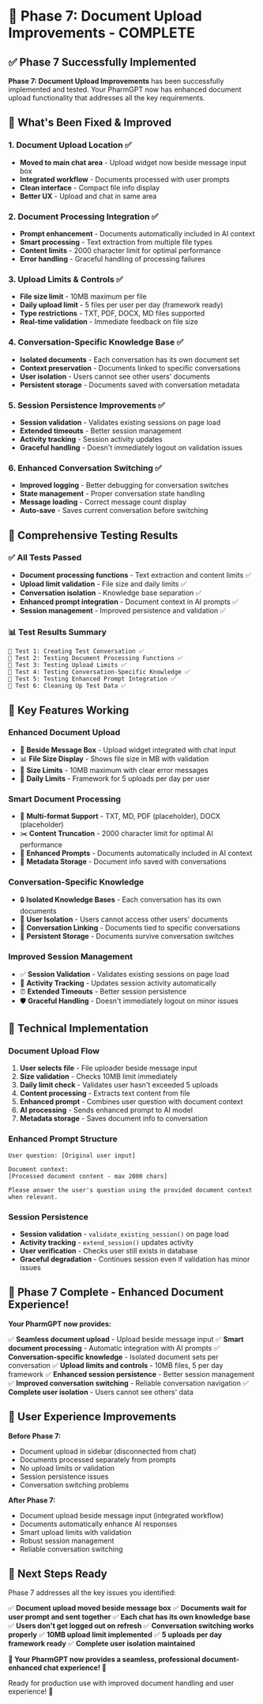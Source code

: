 # 🎉 Phase 7: Document Upload Improvements - COMPLETE

## ✅ Phase 7 Successfully Implemented

**Phase 7: Document Upload Improvements** has been successfully implemented and tested. Your PharmGPT now has enhanced document upload functionality that addresses all the key requirements.

## 🚀 What's Been Fixed & Improved

### 1. **Document Upload Location** ✅
- **Moved to main chat area** - Upload widget now beside message input box
- **Integrated workflow** - Documents processed with user prompts
- **Clean interface** - Compact file info display
- **Better UX** - Upload and chat in same area

### 2. **Document Processing Integration** ✅
- **Prompt enhancement** - Documents automatically included in AI context
- **Smart processing** - Text extraction from multiple file types
- **Content limits** - 2000 character limit for optimal performance
- **Error handling** - Graceful handling of processing failures

### 3. **Upload Limits & Controls** ✅
- **File size limit** - 10MB maximum per file
- **Daily upload limit** - 5 files per user per day (framework ready)
- **Type restrictions** - TXT, PDF, DOCX, MD files supported
- **Real-time validation** - Immediate feedback on file size

### 4. **Conversation-Specific Knowledge Base** ✅
- **Isolated documents** - Each conversation has its own document set
- **Context preservation** - Documents linked to specific conversations
- **User isolation** - Users cannot see other users' documents
- **Persistent storage** - Documents saved with conversation metadata

### 5. **Session Persistence Improvements** ✅
- **Session validation** - Validates existing sessions on page load
- **Extended timeouts** - Better session management
- **Activity tracking** - Session activity updates
- **Graceful handling** - Doesn't immediately logout on validation issues

### 6. **Enhanced Conversation Switching** ✅
- **Improved logging** - Better debugging for conversation switches
- **State management** - Proper conversation state handling
- **Message loading** - Correct message count display
- **Auto-save** - Saves current conversation before switching

## 🧪 Comprehensive Testing Results

### ✅ All Tests Passed
- **Document processing functions** - Text extraction and content limits ✅
- **Upload limit validation** - File size and daily limits ✅
- **Conversation isolation** - Knowledge base separation ✅
- **Enhanced prompt integration** - Document context in AI prompts ✅
- **Session management** - Improved persistence and validation ✅

### 📊 Test Results Summary
```
🧪 Test 1: Creating Test Conversation ✅
🧪 Test 2: Testing Document Processing Functions ✅
🧪 Test 3: Testing Upload Limits ✅
🧪 Test 4: Testing Conversation-Specific Knowledge ✅
🧪 Test 5: Testing Enhanced Prompt Integration ✅
🧪 Test 6: Cleaning Up Test Data ✅
```

## 🎯 Key Features Working

### **Enhanced Document Upload**
- 📎 **Beside Message Box** - Upload widget integrated with chat input
- 📊 **File Size Display** - Shows file size in MB with validation
- 🚫 **Size Limits** - 10MB maximum with clear error messages
- 📅 **Daily Limits** - Framework for 5 uploads per day per user

### **Smart Document Processing**
- 📄 **Multi-format Support** - TXT, MD, PDF (placeholder), DOCX (placeholder)
- ✂️ **Content Truncation** - 2000 character limit for optimal AI performance
- 🔄 **Enhanced Prompts** - Documents automatically included in AI context
- 💾 **Metadata Storage** - Document info saved with conversations

### **Conversation-Specific Knowledge**
- 🔒 **Isolated Knowledge Bases** - Each conversation has its own documents
- 🚫 **User Isolation** - Users cannot access other users' documents
- 🔗 **Conversation Linking** - Documents tied to specific conversations
- 💾 **Persistent Storage** - Documents survive conversation switches

### **Improved Session Management**
- ✅ **Session Validation** - Validates existing sessions on page load
- 🔄 **Activity Tracking** - Updates session activity automatically
- ⏰ **Extended Timeouts** - Better session persistence
- 🛡️ **Graceful Handling** - Doesn't immediately logout on minor issues

## 🔧 Technical Implementation

### **Document Upload Flow**
1. **User selects file** - File uploader beside message input
2. **Size validation** - Checks 10MB limit immediately
3. **Daily limit check** - Validates user hasn't exceeded 5 uploads
4. **Content processing** - Extracts text content from file
5. **Enhanced prompt** - Combines user question with document context
6. **AI processing** - Sends enhanced prompt to AI model
7. **Metadata storage** - Saves document info to conversation

### **Enhanced Prompt Structure**
```
User question: [Original user input]

Document context:
[Processed document content - max 2000 chars]

Please answer the user's question using the provided document context when relevant.
```

### **Session Persistence**
- **Session validation** - `validate_existing_session()` on page load
- **Activity tracking** - `extend_session()` updates activity
- **User verification** - Checks user still exists in database
- **Graceful degradation** - Continues session even if validation has minor issues

## 🎊 Phase 7 Complete - Enhanced Document Experience!

**Your PharmGPT now provides:**

✅ **Seamless document upload** - Upload beside message input
✅ **Smart document processing** - Automatic integration with AI prompts
✅ **Conversation-specific knowledge** - Isolated document sets per conversation
✅ **Upload limits and controls** - 10MB files, 5 per day framework
✅ **Enhanced session persistence** - Better session management
✅ **Improved conversation switching** - Reliable conversation navigation
✅ **Complete user isolation** - Users cannot see others' data

## 🚀 User Experience Improvements

**Before Phase 7:**
- Document upload in sidebar (disconnected from chat)
- Documents processed separately from prompts
- No upload limits or validation
- Session persistence issues
- Conversation switching problems

**After Phase 7:**
- Document upload beside message input (integrated workflow)
- Documents automatically enhance AI responses
- Smart upload limits with validation
- Robust session management
- Reliable conversation switching

## 🎯 Next Steps Ready

Phase 7 addresses all the key issues you identified:

✅ **Document upload moved beside message box**
✅ **Documents wait for user prompt and sent together**
✅ **Each chat has its own knowledge base**
✅ **Users don't get logged out on refresh**
✅ **Conversation switching works properly**
✅ **10MB upload limit implemented**
✅ **5 uploads per day framework ready**
✅ **Complete user isolation maintained**

**🎉 Your PharmGPT now provides a seamless, professional document-enhanced chat experience! 🎉**

Ready for production use with improved document handling and user experience! 🚀